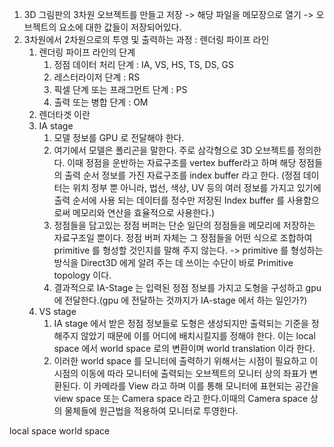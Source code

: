1. 3D 그림판의 3차원 오브젝트를 만들고 저장 -> 해당 파일을 메모장으로 열기 -> 오브젝트의 요소에 대한 값들이 저장되어있다.
2. 3차원에서 2차원으로의 투영 및 출력하는 과정 : 렌더링 파이프 라인
	1. 렌더링 파이프 라인의 단계
		1. 정점 데이터 처리 단계 : IA, VS, HS, TS, DS, GS
		2. 레스터라이저 단계  : RS
		3. 픽셀 단계 또는 프래그먼트 단계 : PS
		4. 출력 또는 병합 단계 : OM
	2. 렌더타겟 이란
	3. IA stage
		1. 모델 정보를 GPU 로 전달해야 한다.
		2. 여기에서 모델은 폴리곤을 말한다. 주로 삼각형으로 3D 오브젝트를 정의한다. 이때 정점을 운반하는 자료구조를 vertex buffer라고 하며 해당 정점들의 출력 순서 정보를 가진 자료구조를 index buffer 라고 한다. (정점 데이터는 위치 정부 뿐 아니라, 법선, 색상, UV 등의 여러  정보를 가지고 있기에 출력 순서에 사용 되는 데이터를 정수만 저장된 Index buffer 를 사용함으로써 메모리와 연산을 효율적으로 사용한다.)
		3. 정점들을 담고있는 정점 버퍼는 단순 일단의 정점들을 메모리에 저장하는 자료구조일 뿐이다. 정점 버퍼 자체는 그 정점들을 어떤 식으로 조합하여 primitive 를 형성할 것인지를 말해 주지 않는다. -> primitive 를 형성하는 방식을 Direct3D 에게 알려 주는 데 쓰이는 수단이 바로 Primitive topology 이다.
		4. 결과적으로 IA-Stage 는 입력된 정점 정보를 가지고 도형을 구성하고 gpu 에 전달한다.(gpu 에 전달하는 것까지가 IA-stage 에서 하는 일인가?)
	4. VS stage
		1. IA stage 에서 받은 정점 정보들로 도형은 생성되지만 출력되는 기준을 정해주지 않았기 때문에 이를 어디에 배치시킬지를 정해야 한다. 이는 local space 에서 world space 로의 변환이며 world translation 이라 한다.
		2. 이러한 world space 를 모니터에 출력하기 위해서는 시점이 필요하고 이 시점의 이동에 따라 모니터에 출력되는 오브젝트의 모니터 상의 좌표가 변환된다. 이 카메라를 View 라고 하며 이를 통해 모니터에 표현되는 공간을 view space 또는 Camera space 라고 한다.이때의 Camera space 상의 물체들에 원근법을 적용하여 모니터로 투영한다.

local space
world space
